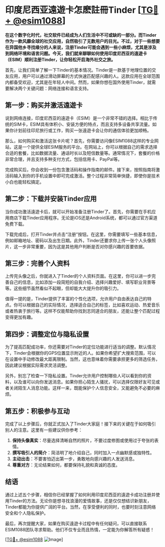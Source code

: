 # 印度尼西亚遠遊卡怎麽註冊Tinder [[TG💪+ @esim1088](https://t.me/s/esim1088)]

**在这个数字化时代，社交软件已经成为人们生活中不可或缺的一部分。而Tinder作为一款风靡全球的社交应用，自然吸引了无数用户的目光。不过，对于一些想要在异国他乡寻找缘分的人来说，注册Tinder可能会遇到一些小麻烦，尤其是涉及到网络环境和语言问题。今天，我们就来聊聊如何使用印度尼西亚的遠遊卡（ESIM）顺利注册Tinder，让你轻松开启海外社交之旅。**

首先，让我们简单了解一下Tinder的基本情况。Tinder是一款基于地理位置的交友应用，用户可以通过滑动屏幕的方式快速匹配感兴趣的人。这款应用在全球范围内都备受欢迎，尤其是在年轻人中间。然而，如果你想在国外使用Tinder，就需要解决两个关键问题：网络连接和语言支持。

## **第一步：购买并激活遠遊卡**

说到网络连接，印度尼西亚的遠遊卡（ESIM）是一个非常不错的选择。相比于传统的SIM卡，ESIM具有体积小、安装方便的特点，而且支持多设备共享流量。如果你计划前往印尼旅行或工作，购买一张遠遊卡会让你的通信体验更加顺畅。

那么，如何购买和激活这张卡片呢？首先，你需要访问像ESIM1088这样的专业网站，这是一个提供全球ESIM服务的平台。在网站上，你可以根据自己的需求选择合适的套餐，比如数据流量、通话时长以及短信数量等。通常情况下，套餐的价格非常合理，并且支持多种支付方式，包括信用卡、PayPal等。

完成购买后，你会收到一份包含激活码和操作指南的邮件。接下来，按照指南将激活码输入到你的手机设置中即可完成激活。整个过程非常简单快捷，即使你是技术小白也能轻松搞定。

## **第二步：下载并安装Tinder应用**

当你成功激活遠遊卡后，就可以开始准备注册Tinder了。首先，你需要在手机应用商店下载Tinder应用程序。无论是iOS还是Android系统，都可以通过官方渠道免费下载。

下载完成后，打开Tinder并点击“注册”按钮。在这里，你需要填写一些基本信息，例如邮箱地址、密码以及出生日期。此外，Tinder还要求你上传一张个人头像照片，这一步非常重要，因为这是其他用户判断是否对你感兴趣的首要依据。

## **第三步：完善个人资料**

上传完头像之后，你就进入了Tinder的个人资料页面。在这里，你可以进一步完善自己的信息，比如添加一段简短的自我介绍、选择兴趣爱好、填写职业背景等等。这些细节虽然看似不起眼，但却能大大提升你的吸引力。

值得一提的是，Tinder提供了丰富的个性化选项，允许用户自由表达自己的特点。你可以根据自己的实际情况，选择适合自己的标签，比如喜欢运动、热爱音乐或者热衷于旅行等。这样不仅能帮助你找到志同道合的朋友，还能让整个匹配过程变得更加有趣。

## **第四步：调整定位与隐私设置**

为了提高匹配成功率，你还需要对Tinder的定位功能进行适当的调整。默认情况下，Tinder会根据你的GPS位置显示附近的人。如果你希望扩大搜索范围，可以在设置中手动修改最大距离限制。当然，这也意味着你需要承担更多的筛选任务，因此建议根据实际需求灵活调整。

另外，别忘了检查一下隐私设置。Tinder允许用户控制哪些人可以看到你的资料，以及谁可以向你发送消息。如果你担心陌生人骚扰，可以选择仅限好友可见或者关闭陌生人消息功能。这样一来，既能保护个人信息安全，又能避免不必要的麻烦。

## **第五步：积极参与互动**

完成了以上步骤后，你就正式加入了Tinder大家庭！接下来的关键在于如何吸引别人的注意。这里有一些建议供你参考：

1. **保持头像真实**：尽量选择清晰自然的照片，不要过度修图或使用过于夸张的表情。
2. **撰写吸引人的简介**：简洁明了地介绍自己，同时加入一点幽默感或独特性。
3. **主动出击**：不要害怕迈出第一步，勇敢地向感兴趣的人发送消息。
4. **尊重对方**：无论结果如何，都要保持礼貌和真诚的态度。

## **结语**

通过上述五个步骤，相信你已经掌握了如何利用印度尼西亚的遠遊卡成功注册并使用Tinder的方法。无论你是想寻找浪漫的爱情故事，还是仅仅想结识新朋友，Tinder都能为你提供广阔的平台。当然，在享受便利的同时，也要时刻注意网络安全和个人隐私保护。

最后，再次提醒大家，如果在购买遠遊卡过程中有任何疑问，可以直接联系ESIM1088团队寻求帮助。他们不仅专业而且热情，一定能为你解答所有疑惑！

[[TG💪+ @esim1088](https://t.me/s/esim1088) ![Image](https://i.postimg.cc/4NQfJmqS/Snipaste-2025-05-13-00-14-12.png)]